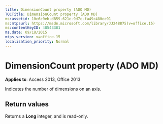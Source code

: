 ```yaml
---
title: DimensionCount property (ADO MD)
TOCTitle: DimensionCount property (ADO MD)
ms:assetid: 10c6c0eb-d859-621c-9d7c-fa49c480cc91
ms:mtpsurl: https://msdn.microsoft.com/library/JJ248875(v=office.15)
ms:contentKeyID: 48543301
ms.date: 09/18/2015
mtps_version: v=office.15
localization_priority: Normal
---
```


# DimensionCount property (ADO MD)


**Applies to**: Access 2013, Office 2013

Indicates the number of dimensions on an axis.

## Return values

Returns a **Long** integer, and is read-only.

